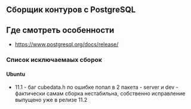 ## Сборщик контуров с PostgreSQL





## Где смотреть особенности

* https://www.postgresql.org/docs/release/

### Список исключаемаых сборок

#### Ubuntu

* 11.1 - баг cubedata.h по ошибке попал в 2 пакета - server и dev - фактически самам сборка нестабильна, собственно исправление выпущено уже в релизе 11.2
